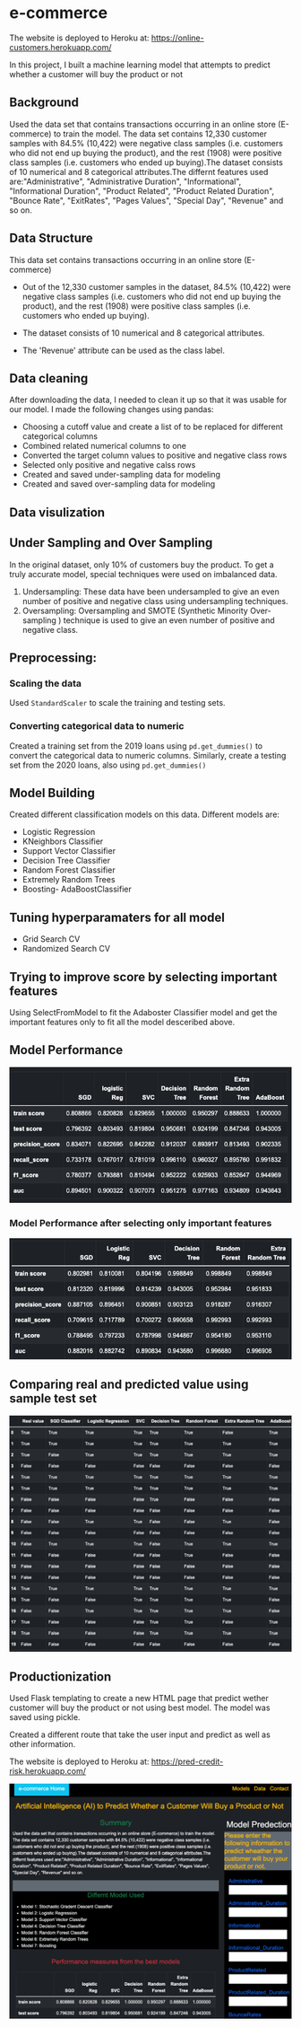 # e-commerce
The website is deployed to Heroku at: https://online-customers.herokuapp.com/


In this project, I built a machine learning model that attempts to predict whether a customer will buy the product or not


## Background
Used the data set that contains transactions occurring in an online store (E-commerce) to train the model. The data set contains 12,330 customer samples with 84.5% (10,422) were negative class samples (i.e. customers who did not end up buying the product), and the rest (1908) were positive class samples (i.e. customers who ended up buying).The dataset consists of 10 numerical and 8 categorical attributes.The differnt features used are:"Administrative", "Administrative Duration", "Informational", "Informational Duration", "Product Related", "Product Related Duration", "Bounce Rate", "ExitRates", "Pages Values", "Special Day", "Revenue" and so on.

## Data Structure
 This data set contains transactions occurring in an online store (E-commerce)

- Out of the 12,330 customer samples in the dataset, 84.5% (10,422) were negative class samples (i.e. customers who did not end up buying the product), and the rest (1908) were positive class samples (i.e. customers who ended up buying).

- The dataset consists of 10 numerical and 8 categorical attributes.

- The 'Revenue' attribute can be used as the class label.

## Data cleaning
After downloading the data, I needed to clean it up so that it was usable for our model. I made the following changes using pandas:

* Choosing a cutoff value and create a list of to be replaced for different categorical columns
* Combined related numerical columns to one
* Converted the target column values to positive and negative class rows
* Selected only positive and negative calss rows
* Created  and saved under-sampling data for modeling
* Created  and saved over-sampling data for modeling

## Data visulization

## Under Sampling and Over Sampling
In the original dataset, only 10% of customers buy the product. To get a truly accurate model, special techniques were used on imbalanced data.
1. Undersampling: These data have been undersampled to give an even number of positive and negative class using undersampling techniques.
2. Oversampling: Oversampling and SMOTE (Synthetic Minority Over-sampling ) technique is used to give an even number of positive and negative class.  

## Preprocessing: 
### Scaling the data
Used `StandardScaler` to scale the training and testing sets. 
### Converting categorical data to numeric
Created a training set from the 2019 loans using `pd.get_dummies()` to convert the categorical data to numeric columns. Similarly, create a testing set from the 2020 loans, also using `pd.get_dummies()`

## Model Building
Created different classification models on this data. Different models are:
* Logistic Regression
* KNeighbors Classifier
* Support Vector Classifier
* Decision Tree Classifier
* Random Forest Classifier
* Extremely Random Trees
* Boosting- AdaBoostClassifier

## Tuning hyperparamaters for all model
* Grid Search CV
* Randomized Search CV

## Trying to improve score by selecting important features 
Using SelectFromModel to fit the Adaboster Classifier model and get the important features only to fit all the model desceribed above.

## Model Performance

![Images3](Images/per1.png)

### Model Performance after selecting only important features

![Images2](Images/per2.png)

## Comparing real and predicted value using sample test set
![Images/landingResize.png](Images/comp.png)

## Productionization
Used Flask templating to create a new HTML page that predict wether customer will buy the product or not using  best model. The model was saved using pickle.

Created a different route that take the user input and predict as well as other information.

The website is deployed to Heroku at: https://pred-credit-risk.herokuapp.com/


![Images6.png](Images/heroku.png)
